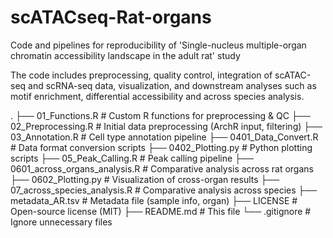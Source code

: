 # scATACseq-Rat-organs
Code and pipelines for reproducibility of 'Single-nucleus multiple-organ chromatin accessibility landscape in the adult rat' study

The code includes preprocessing, quality control, integration of scATAC-seq and scRNA-seq data, visualization, and downstream analyses such as motif enrichment, differential accessibility and across species analysis.

.
├── 01_Functions.R              # Custom R functions for preprocessing & QC
├── 02_Preprocessing.R          # Initial data preprocessing (ArchR input, filtering)
├── 03_Annotation.R             # Cell type annotation pipeline
├── 0401_Data_Convert.R         # Data format conversion scripts
├── 0402_Plotting.py            # Python plotting scripts
├── 05_Peak_Calling.R           # Peak calling pipeline
├── 0601_across_organs_analysis.R   # Comparative analysis across rat organs
├── 0602_Plotting.py            # Visualization of cross-organ results
├── 07_across_species_analysis.R    # Comparative analysis across species
├── metadata_AR.tsv             # Metadata file (sample info, organ)
├── LICENSE                     # Open-source license (MIT)
├── README.md                   # This file
└── .gitignore                  # Ignore unnecessary files
